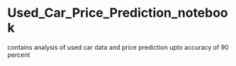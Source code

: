 # Used_Car_Price_Prediction_notebook
contains analysis of used car data and price prediction upto accuracy of 90  percent


